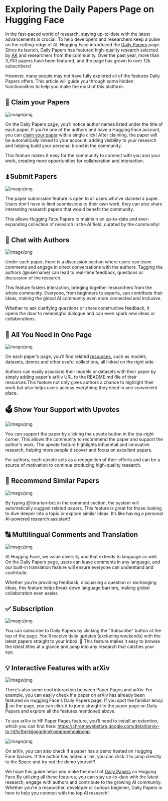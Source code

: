 # Exploring the Daily Papers Page on Hugging Face 

In the fast-paced world of research, staying up-to-date with the latest advancements is crucial. To help developers and researchers keep a pulse on the cutting-edge of AI, Hugging Face introduced the [Daily Papers](https://huggingface.co/papers) page. Since its launch, Daily Papers has featured high-quality research selected by [AK](https://huggingface.co/akhaliq) and researchers from the community. Over the past year, more than 3,700 papers have been featured, and the page has grown to over 12k subscribers! 

However, many people may not have fully explored all of the features Daily Papers offers. This article will guide you through some hidden functionalities to help you make the most of this platform.

## 📑 Claim your Papers

![image/png](https://cdn-uploads.huggingface.co/production/uploads/63a369d98c0c89dcae3b8329/-SfUilxjvtiJHeic3DWhE.png)

On the Daily Papers page, you’ll notice author names listed under the title of each paper. If you're one of the authors and have a Hugging Face account, you can [claim your paper](https://huggingface.co/docs/hub/paper-pages) with a single click! After claiming, the paper will be automatically linked to your account, adding visibility to your research and helping build your personal brand in the community. 

This feature makes it easy for the community to connect with you and your work, creating more opportunities for collaboration and interaction.

## ⏫ Submit Papers

![image/png](https://cdn-uploads.huggingface.co/production/uploads/63a369d98c0c89dcae3b8329/CB3cIPcOI0nERSHpvteVP.png)

The paper submission feature is open to all users who’ve claimed a paper. Users don’t have to limit submissions to their own work, they can also share interesting research papers that would benefit the community.

This allows Hugging Face Papers to maintain an up-to-date and ever-expanding collection of research in the AI field, curated by the community! 

## 💬 Chat with Authors

![image/png](https://cdn-uploads.huggingface.co/production/uploads/63a369d98c0c89dcae3b8329/0iop6EG5MeCriK92MBRLX.png)

Under each paper, there is a discussion section where users can leave comments and engage in direct conversations with the authors. Tagging the authors (@username) can lead to real-time feedback, questions or discussion of the research. 

This feature fosters interaction, bringing together researchers from the whole community. Everyone, from beginners to experts, can contribute their ideas, making the global AI community even more connected and inclusive.

Whether to ask clarifying questions or share constructive feedback, it opens the door to meaningful dialogue and can even spark new ideas or collaborations.

## 🔗 All You Need in One Page

![image/png](https://cdn-uploads.huggingface.co/production/uploads/63a369d98c0c89dcae3b8329/flNjYihJjvWTB4q_hfbvl.png)

On each paper’s page, you’ll find related [resources](https://huggingface.co/docs/hub/paper-pages), such as models, datasets, demos and other useful collections, all linked on the right side.

Authors can easily associate their models or datasets with their paper by simply adding paper's arXiv URL to the README.md file of their resources.This feature not only gives authors a chance to highlight their work but also helps users access everything they need in one convenient place. 

## 🗳 Show Your Support with Upvotes

![image/png](https://cdn-uploads.huggingface.co/production/uploads/63a369d98c0c89dcae3b8329/aHDhq4kfSxkUJUK9O6W_z.png)

You can support the paper by clicking the upvote button in the top-right corner. This allows the community to recommend the paper and support the author's work. The upvote feature highlights influential and innovative research, helping more people discover and focus on excellent papers.

For authors, each upvote acts as a recognition of their efforts and can be a source of motivation to continue producing high-quality research.

## 🙋 Recommend Similar Papers

![image/png](https://cdn-uploads.huggingface.co/production/uploads/63a369d98c0c89dcae3b8329/U1IwjaQJBOQ5rv32T8VTh.png)

By typing @librarian-bot in the comment section, the system will automatically suggest related papers. This feature is great for those looking to dive deeper into a topic or explore similar ideas. It’s like having a personal AI-powered research assistant! 

## 🔠 Multilingual Comments and Translation

![image/png](https://cdn-uploads.huggingface.co/production/uploads/63a369d98c0c89dcae3b8329/uNQLpYKV6bnYGJfFqPuZs.png)

At Hugging Face, we value diversity and that extends to language as well. On the Daily Papers page, users can leave comments in any language, and our built-in translation feature will ensure everyone can understand and contribute.
 
Whether you’re providing feedback, discussing a question or exchanging ideas, this feature helps break down language barriers, making global collaboration even easier.

## ✅ Subscription

![image/png](https://cdn-uploads.huggingface.co/production/uploads/63a369d98c0c89dcae3b8329/nhmtanbDgQB51XCUryTbG.png)

You can subscribe to Daily Papers by clicking the "Subscribe" button at the top of the page. You'll receive daily updates (excluding weekends) with the latest papers straight to your inbox. 📩
This feature makes it easy to browse the latest titles at a glance and jump into any research that catches your eye. 

## 💡 Interactive Features with arXiv

![image/png](https://cdn-uploads.huggingface.co/production/uploads/63a369d98c0c89dcae3b8329/AOLHbUcjJbvTlRdOKFx4q.png)

There’s also some cool interaction between Paper Pages and arXiv. For example, you can easily check if a paper on arXiv has already been featured on Hugging Face's Daily Papers page. If you spot the familiar emoji 🤗 on the page, you can click it to jump straight to the paper page on Daily Papers and explore all the features mentioned above. 

To use arXiv to HF Paper Pages feature, you'll need to install an extention, which you can find here: https://chromewebstore.google.com/detail/arxiv-to-hf/icfbnjkijgggnhmlikeppnoehoalpcpp.

![image/png](https://cdn-uploads.huggingface.co/production/uploads/63a369d98c0c89dcae3b8329/MvUS1d5t5ibM2TOKT8i-S.png)

On arXiv, you can also check if a paper has a demo hosted on Hugging Face Spaces. If the author has added a link, you can click it to jump directly to the Space and try out the demo yourself! 

We hope this guide helps you make the most of [Daily Papers](https://huggingface.co/docs/hub/paper-pages) on Hugging Face.By utilizing all these features, you can stay up-to-date with the latest research, engage with authors and contribute to the growing AI community. Whether you're a researcher, developer or curious beginner, Daily Papers is here to help you connect with the top AI research!
